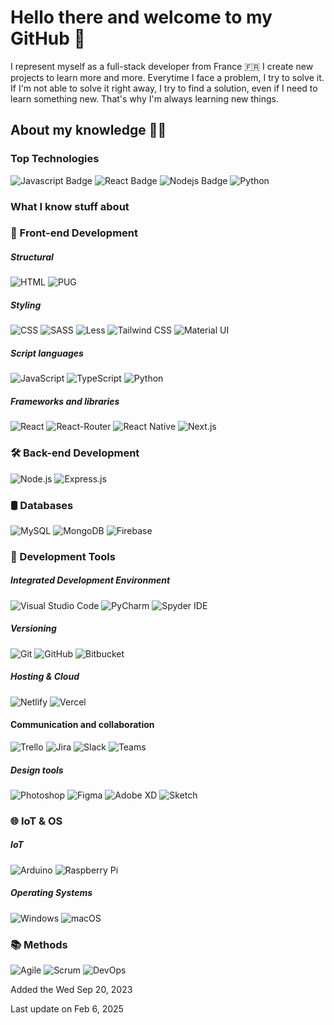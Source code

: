 

[randomWord]: Hello

# Hello there and welcome to my GitHub 👋

I represent myself as a full-stack developer from France 🇫🇷
I create new projects to learn more and more. Everytime I face a problem, I try to solve it. If I'm not able to solve it right away, I try to find a solution, even if I need to learn something new. 
That's why I'm always learning new things.

## About my knowledge 👨‍🎓

### Top Technologies
![Javascript Badge](https://img.shields.io/badge/-Javascript-F0DB4F?style=for-the-badge&labelColor=black&logo=javascript&logoColor=F0DB4F)
![React Badge](https://img.shields.io/badge/-React-61DBFB?style=for-the-badge&labelColor=black&logo=react&logoColor=61DBFB)
![Nodejs Badge](https://img.shields.io/badge/-Nodejs-3C873A?style=for-the-badge&labelColor=black&logo=node.js&logoColor=3C873A)
![Python](https://img.shields.io/badge/-Python-blue?style=for-the-badge&labelColor=black&logo=python&logoColor=white)

### What I know stuff about
### 🚀 Front-end Development
##### Structural
![HTML](https://img.shields.io/badge/-HTML-orange?logo=html5&logoColor=white&) ![PUG](https://img.shields.io/badge/-PUG-beige?logo=pug&logoColor=dark)

##### Styling
![CSS](https://img.shields.io/badge/-CSS-blueviolet?logo=css3&logoColor=white) ![SASS](https://img.shields.io/badge/-SASS-pink?logo=sass&logoColor=white)
![Less](https://img.shields.io/badge/LESS-2B4C80?style=for-the-badge&logo=less&logoColor=white&style=flat)
![Tailwind CSS](https://img.shields.io/badge/-Tailwind_CSS-38b2ac?logo=tailwind-css&logoColor=white)
![Material UI](https://img.shields.io/badge/-Material_UI-0081cb?logo=material-ui&logoColor=white)

##### Script languages
![JavaScript](https://img.shields.io/badge/-JavaScript-yellow?logo=javascript&logoColor=white) ![TypeScript](https://img.shields.io/badge/-TypeScript-blue?logo=typescript&logoColor=white) ![Python](https://img.shields.io/badge/-Python-blue?logo=python&logoColor=white)

##### Frameworks and libraries
![React](https://img.shields.io/badge/-React-blue?logo=react&logoColor=white) ![React-Router](https://img.shields.io/badge/-React_Router-ca4245?logo=react-router&logoColor=white) ![React Native](https://img.shields.io/badge/-React_Native-61dafb?logo=react&logoColor=white) ![Next.js](https://img.shields.io/badge/-Next.js-black?logo=next.js&logoColor=white)

### 🛠️ Back-end Development
![Node.js](https://img.shields.io/badge/-Node.js-green?logo=node.js&logoColor=white) ![Express.js](https://img.shields.io/badge/-Express.js-grey?logo=express&logoColor=white)

### 🛢️ Databases
![MySQL](https://img.shields.io/badge/-MySQL-4479a1?logo=mysql&logoColor=white) ![MongoDB](https://img.shields.io/badge/-MongoDB-47a248?logo=mongodb&logoColor=white) ![Firebase](https://img.shields.io/badge/Firebase-039BE5?logo=Firebase&logoColor=white)

### 🔧 Development Tools
##### Integrated Development Environment
![Visual Studio Code](https://img.shields.io/badge/-Visual_Studio_Code-007acc?logo=visual-studio-code&logoColor=white) ![PyCharm](https://img.shields.io/badge/-PyCharm-000000?logo=pycharm&logoColor=white) ![Spyder IDE](https://img.shields.io/badge/-Spyder_IDE-FF0000?logo=spyder-ide&logoColor=white)

##### Versioning
![Git](https://img.shields.io/badge/-Git-f05032?logo=git&logoColor=white) ![GitHub](https://img.shields.io/badge/GitHub-100000?&logo=github&logoColor=white) ![Bitbucket](https://img.shields.io/badge/Bitbucket-0747a6?&logo=bitbucket&logoColor=white)

##### Hosting & Cloud
![Netlify](https://img.shields.io/badge/-Netlify-00c7b7?logo=netlify&logoColor=white) ![Vercel](https://img.shields.io/badge/-Vercel-000000?logo=vercel&logoColor=white)

#### Communication and collaboration
![Trello](https://img.shields.io/badge/-Trello-0079bf?logo=trello&logoColor=white) ![Jira](https://img.shields.io/badge/Jira-0052CC?logo=Jira&logoColor=white) ![Slack](https://img.shields.io/badge/Slack-4A154B?&logo=slack&logoColor=white) ![Teams](https://img.shields.io/badge/Microsoft_Teams-6264A7?&logo=microsoft-teams&logoColor=white)

##### Design tools
![Photoshop](https://img.shields.io/badge/-Photoshop-31a8ff?logo=adobe-photoshop&logoColor=white) ![Figma](https://img.shields.io/badge/-Figma-f24e1e?logo=figma&logoColor=white) ![Adobe XD](https://img.shields.io/badge/Adobe%20XD-470137?&logo=Adobe%20XD&logoColor=#FF61F6) ![Sketch](https://img.shields.io/badge/Sketch-FFB387?&logo=sketch&logoColor=black) 

### 🌐 IoT & OS
##### IoT
![Arduino](https://img.shields.io/badge/-Arduino-00979D?logo=arduino&logoColor=white) ![Raspberry Pi](https://img.shields.io/badge/Raspberry%20Pi-A22846?&logo=Raspberry%20Pi&logoColor=white)

##### Operating Systems
![Windows](https://img.shields.io/badge/Windows-0078D6?&logo=windows&logoColor=white) ![macOS](https://img.shields.io/badge/mac%20os-000000?&logo=apple&logoColor=white)

### 📚 Methods
![Agile](https://img.shields.io/badge/-Agile-47C83E?logo=agile&logoColor=white) ![Scrum](https://img.shields.io/badge/-Scrum-6F126F?logo=scrum&logoColor=white) ![DevOps](https://img.shields.io/badge/-DevOps-B2123F?logo=devops&logoColor=white)

Added the Wed Sep 20, 2023

Last update on Feb 6, 2025

